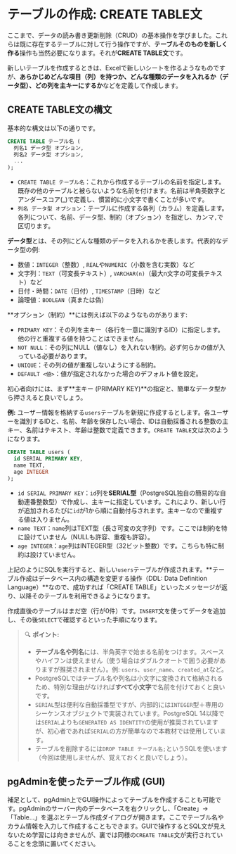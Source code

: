 # テーブルの作成: CREATE TABLE文

ここまで、データの読み書き更新削除（CRUD）の基本操作を学びました。これらは既に存在するテーブルに対して行う操作ですが、**テーブルそのものを新しく作る**操作も当然必要になります。それが**CREATE TABLE文**です。

新しいテーブルを作成するときは、Excelで新しいシートを作るようなものですが、**あらかじめどんな項目（列）を持つか、どんな種類のデータを入れるか（データ型）、どの列を主キーにするか**などを定義して作成します。

## CREATE TABLE文の構文

基本的な構文は以下の通りです。

```sql
CREATE TABLE テーブル名 (
  列名1 データ型 オプション,
  列名2 データ型 オプション,
  ... 
);
```

- `CREATE TABLE テーブル名`：これから作成するテーブルの名前を指定します。既存の他のテーブルと被らないような名前を付けます。名前は半角英数字とアンダースコア(_)で定義し、慣習的に小文字で書くことが多いです。
- `列名 データ型 オプション`：テーブルに作成する各列（カラム）を定義します。各列について、名前、データ型、制約（オプション）を指定し、カンマ`,`で区切ります。

**データ型**とは、その列にどんな種類のデータを入れるかを表します。代表的なデータ型の例:
- 数値：`INTEGER`（整数）, `REAL`や`NUMERIC`（小数を含む実数）など  
- 文字列：`TEXT`（可変長テキスト）, `VARCHAR(n)`（最大n文字の可変長テキスト）など  
- 日付・時間：`DATE`（日付）, `TIMESTAMP`（日時）など  
- 論理値：`BOOLEAN`（真または偽）  

**オプション（制約）**には例えば以下のようなものがあります:
- `PRIMARY KEY`：その列を主キー（各行を一意に識別するID）に指定します。他の行と重複する値を持つことはできません。
- `NOT NULL`：その列にNULL（値なし）を入れない制約。必ず何らかの値が入っている必要があります。
- `UNIQUE`：その列の値が重複しないようにする制約。
- `DEFAULT <値>`：値が指定されなかった場合のデフォルト値を設定。

初心者向けには、まず**主キー (PRIMARY KEY)**の指定と、簡単なデータ型から押さえると良いでしょう。

**例:** ユーザー情報を格納する`users`テーブルを新規に作成するとします。各ユーザーを識別するIDと、名前、年齢を保存したい場合、IDは自動採番される整数の主キー、名前はテキスト、年齢は整数で定義できます。`CREATE TABLE`文は次のようになります。

```sql
CREATE TABLE users (
  id SERIAL PRIMARY KEY,
  name TEXT,
  age INTEGER
);
```

- `id SERIAL PRIMARY KEY`：`id`列を**SERIAL型**（PostgreSQL独自の簡易的な自動連番整数型）で作成し、主キーに指定しています。これにより、新しい行が追加されるたびに`id`が1から順に自動付与されます。主キーなので重複する値は入りません。
- `name TEXT`：`name`列はTEXT型（長さ可変の文字列）です。ここでは制約を特に設けていません（NULLも許容、重複も許容）。
- `age INTEGER`：`age`列はINTEGER型（32ビット整数）です。こちらも特に制約は設けていません。

上記のようにSQLを実行すると、新しい`users`テーブルが作成されます。**テーブル作成はデータベース内の構造を変更する操作（DDL: Data Definition Language）**なので、成功すれば「CREATE TABLE」といったメッセージが返り、以降そのテーブルを利用できるようになります。

作成直後のテーブルはまだ空（行が0件）です。`INSERT`文を使ってデータを追加し、その後`SELECT`で確認するといった手順になります。

> 🔍 **ポイント:**  
> - **テーブル名や列名**には、半角英字で始まる名前をつけます。スペースやハイフンは使えません（使う場合はダブルクオートで囲う必要がありますが推奨されません）。例: `users`、`user_name`、`created_at`など。  
> - PostgreSQLではテーブル名や列名は小文字に変換されて格納されるため、特別な理由がなければ**すべて小文字**で名前を付けておくと良いです。  
> - `SERIAL`型は便利な自動採番型ですが、内部的には`INTEGER`型＋専用のシーケンスオブジェクトで実装されています。PostgreSQL 14以降では`SERIAL`よりも`GENERATED AS IDENTITY`の使用が推奨されていますが、初心者であれば`SERIAL`の方が簡単なので本教材では使用しています。  
> - テーブルを削除するには`DROP TABLE テーブル名;`というSQLを使います（今回は使用しませんが、覚えておくと良いでしょう）。

## pgAdminを使ったテーブル作成 (GUI)

補足として、pgAdmin上でGUI操作によってテーブルを作成することも可能です。pgAdminのサーバー内のデータベースを右クリックし、「Create」->「Table...」を選ぶとテーブル作成ダイアログが開きます。ここでテーブル名やカラム情報を入力して作成することもできます。GUIで操作するとSQL文が見えないため学習には向きませんが、裏では同様の`CREATE TABLE`文が実行されていることを念頭に置いてください。